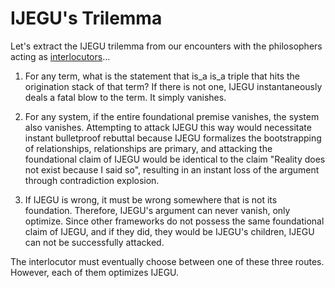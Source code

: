 # IJEGU's Trilemma

Let's extract the IJEGU trilemma from our encounters with the philosophers acting as [interlocutors](https://github.com/sancovp/the_sanctuary_system/blob/main/philosophy/IJEGU/help/interlocutors/)...

1. For any term, what is the statement that is_a <term> is_a triple that hits the origination stack of that term? If there is not one, IJEGU instantaneously deals a fatal blow to the term. It simply vanishes.

2. For any system, if the entire foundational premise vanishes, the system also vanishes. Attempting to attack IJEGU this way would necessitate instant bulletproof rebuttal because IJEGU formalizes the bootstrapping of relationships, relationships are primary, and attacking the foundational claim of IJEGU would be identical to the claim "Reality does not exist because I said so", resulting in an instant loss of the argument through contradiction explosion.

3. If IJEGU is wrong, it must be wrong somewhere that is not its foundation. Therefore, IJEGU's argument can never vanish, only optimize. Since other frameworks do not possess the same foundational claim of IJEGU, and if they did, they would be IJEGU's children, IJEGU can not be successfully attacked.

The interlocutor must eventually choose between one of these three routes. However, each of them optimizes IJEGU.
